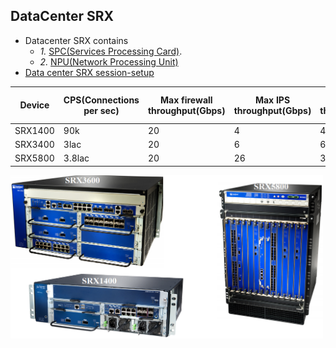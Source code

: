## DataCenter SRX
- Datacenter SRX contains 
  - *1.* [SPC(Services Processing Card)](SPC).
  - *2.* [NPU(Network Processing Unit)](NPU)
- [Data center SRX session-setup](DatacenterSessionSetup)

|Device|CPS(Connections per sec)|Max firewall throughput(Gbps)|Max IPS throughput(Gbps)|Max VPN throughput(GBps)|Max concurrent sessions(Million)|Max firewall policies|Max concurrent users|
|---|---|---|---|---|---|---|---|
|SRX1400|90k|20|4|4|1.5|40k|Unlimited|
|SRX3400|3lac|20|6|6|3|40k|Unlimited|
|SRX5800|3.8lac|20|26|30|20|80K|Unlimited|

<img src=./srx-datacenter.png width=500 />
